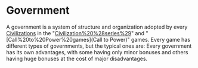 # Government

A government is a system of structure and organization adopted by every [Civilizations](civilization) in the "[Civilization%20%28series%29](Civilization)" and "[Call%20to%20Power%20games](Call to Power)" games. Every game has different types of governments, but the typical ones are:
Every government has its own advantages, with some having only minor bonuses and others having huge bonuses at the cost of major disadvantages.
